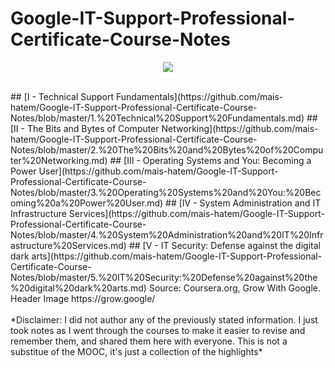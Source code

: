 # Google-IT-Support-Professional-Certificate-Course-Notes
<p align="center">
  <img src="https://grow.google/static/images/logo_GwG.svg">
</p>
<br>
## [I - Technical Support Fundamentals](https://github.com/mais-hatem/Google-IT-Support-Professional-Certificate-Course-Notes/blob/master/1.%20Technical%20Support%20Fundamentals.md)
## [II - The Bits and Bytes of Computer Networking](https://github.com/mais-hatem/Google-IT-Support-Professional-Certificate-Course-Notes/blob/master/2.%20The%20Bits%20and%20Bytes%20of%20Computer%20Networking.md)
## [III - Operating Systems and You: Becoming a Power User](https://github.com/mais-hatem/Google-IT-Support-Professional-Certificate-Course-Notes/blob/master/3.%20Operating%20Systems%20and%20You:%20Becoming%20a%20Power%20User.md)
## [IV - System Administration and IT Infrastructure Services](https://github.com/mais-hatem/Google-IT-Support-Professional-Certificate-Course-Notes/blob/master/4.%20System%20Administration%20and%20IT%20Infrastructure%20Services.md)
## [V - IT Security: Defense against the digital dark arts](https://github.com/mais-hatem/Google-IT-Support-Professional-Certificate-Course-Notes/blob/master/5.%20IT%20Security:%20Defense%20against%20the%20digital%20dark%20arts.md)
Source: Coursera.org, Grow With Google. <br>
Header Image https://grow.google/ <br> <br>
*Disclaimer: I did not author any of the previously stated information. I just took notes as I went through the courses to make it easier to revise and remember them, and shared them here with everyone. This is not a substitue of the MOOC, it's just a collection of the highlights*
